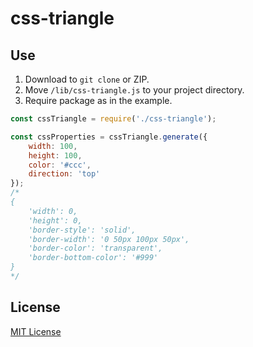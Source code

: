 # css-triangle

## Use

1. Download to `git clone` or ZIP.
2. Move `/lib/css-triangle.js` to your project directory.
3. Require package as in the example.

```js
const cssTriangle = require('./css-triangle');

const cssProperties = cssTriangle.generate({
    width: 100,
    height: 100,
    color: '#ccc',
    direction: 'top'
});
/*
{
    'width': 0,
    'height': 0,
    'border-style': 'solid',
    'border-width': '0 50px 100px 50px',
    'border-color': 'transparent',
    'border-bottom-color': '#999'
}
*/
```

## License

[MIT License](https://github.com/kimulaco/css-triangle/blob/master/LICENSE)
